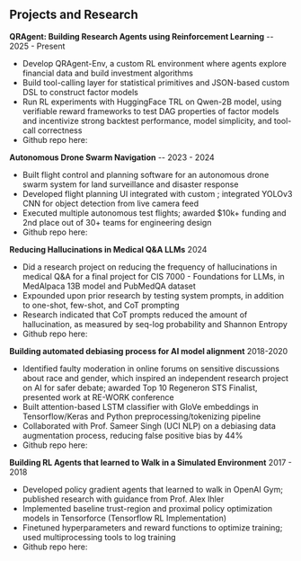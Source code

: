 ## Projects and Research

**QRAgent: Building Research Agents using Reinforcement Learning** -- 2025 - Present
- Develop QRAgent-Env, a custom RL environment where agents explore financial data and build investment algorithms
- Build tool-calling layer for statistical primitives and JSON-based custom DSL to construct factor models
- Run RL experiments with HuggingFace TRL on Qwen-2B model, using verifiable reward frameworks to test DAG properties of factor models and incentivize strong backtest performance, model simplicity, and tool-call correctness
- Github repo here: 

**Autonomous Drone Swarm Navigation** -- 2023 - 2024
- Built flight control and planning software for an autonomous drone swarm system for land surveillance and disaster response
- Developed flight planning UI integrated with custom ; integrated YOLOv3 CNN for object detection from live camera feed
- Executed multiple autonomous test flights; awarded $10k+ funding and 2nd place out of 30+ teams for engineering design
- Github repo here:

**Reducing Hallucinations in Medical Q&A LLMs** 2024
- Did a research project on reducing the frequency of hallucinations in medical Q&A for a final project for CIS 7000 - Foundations for LLMs, in MedAlpaca 13B model and PubMedQA dataset
- Expounded upon prior research by testing system prompts, in addition to one-shot, few-shot, and CoT prompting
- Research indicated that CoT prompts reduced the amount of hallucination, as measured by seq-log probability and Shannon Entropy
- Github repo here:

**Building automated debiasing process for AI model alignment** 2018-2020
- Identified faulty moderation in online forums on sensitive discussions about race and gender, which inspired an independent research project on AI for safer debate; awarded Top 10 Regeneron STS Finalist, presented work at RE-WORK conference
- Built attention-based LSTM classifier with GloVe embeddings in Tensorflow/Keras and Python preprocessing/tokenizing pipeline
- Collaborated with Prof. Sameer Singh (UCI NLP) on a debiasing data augmentation process, reducing false positive bias by 44%
- Github repo here:

**Building RL Agents that learned to Walk in a Simulated Environment** 2017 - 2018
- Developed policy gradient agents that learned to walk in OpenAI Gym; published research with guidance from Prof. Alex Ihler
- Implemented baseline trust-region and proximal policy optimization models in Tensorforce (Tensorflow RL Implementation)
- Finetuned hyperparameters and reward functions to optimize training; used multiprocessing tools to log training
- Github repo here:
